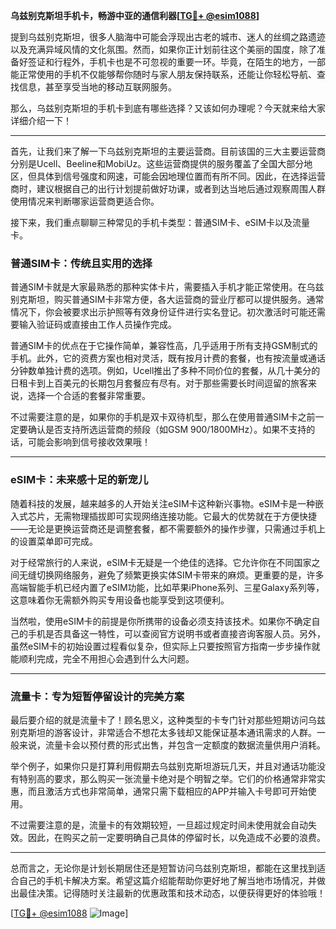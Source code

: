 **乌兹别克斯坦手机卡，畅游中亚的通信利器[[TG💪+ @esim1088](https://t.me/s/esim1088)]**

提到乌兹别克斯坦，很多人脑海中可能会浮现出古老的城市、迷人的丝绸之路遗迹以及充满异域风情的文化氛围。然而，如果你正计划前往这个美丽的国度，除了准备好签证和行程外，手机卡也是不可忽视的重要一环。毕竟，在陌生的地方，一部能正常使用的手机不仅能够帮你随时与家人朋友保持联系，还能让你轻松导航、查找信息，甚至享受当地的移动互联网服务。

那么，乌兹别克斯坦的手机卡到底有哪些选择？又该如何办理呢？今天就来给大家详细介绍一下！

---

首先，让我们来了解一下乌兹别克斯坦的主要运营商。目前该国的三大主要运营商分别是Ucell、Beeline和MobiUz。这些运营商提供的服务覆盖了全国大部分地区，但具体到信号强度和网速，可能会因地理位置而有所不同。因此，在选择运营商时，建议根据自己的出行计划提前做好功课，或者到达当地后通过观察周围人群使用情况来判断哪家运营商更适合你。

接下来，我们重点聊聊三种常见的手机卡类型：普通SIM卡、eSIM卡以及流量卡。

### **普通SIM卡：传统且实用的选择**

普通SIM卡就是大家最熟悉的那种实体卡片，需要插入手机才能正常使用。在乌兹别克斯坦，购买普通SIM卡非常方便，各大运营商的营业厅都可以提供服务。通常情况下，你会被要求出示护照等有效身份证件进行实名登记。初次激活时可能还需要输入验证码或直接由工作人员操作完成。

普通SIM卡的优点在于它操作简单，兼容性高，几乎适用于所有支持GSM制式的手机。此外，它的资费方案也相对灵活，既有按月计费的套餐，也有按流量或通话分钟数单独计费的选项。例如，Ucell推出了多种不同价位的套餐，从几十美分的日租卡到上百美元的长期包月套餐应有尽有。对于那些需要长时间逗留的旅客来说，选择一个合适的套餐非常重要。

不过需要注意的是，如果你的手机是双卡双待机型，那么在使用普通SIM卡之前一定要确认是否支持所选运营商的频段（如GSM 900/1800MHz）。如果不支持的话，可能会影响到信号接收效果哦！

---

### **eSIM卡：未来感十足的新宠儿**

随着科技的发展，越来越多的人开始关注eSIM卡这种新兴事物。eSIM卡是一种嵌入式芯片，无需物理插拔即可实现网络连接功能。它最大的优势就在于方便快捷——无论是更换运营商还是调整套餐，都不需要额外的操作步骤，只需通过手机上的设置菜单即可完成。

对于经常旅行的人来说，eSIM卡无疑是一个绝佳的选择。它允许你在不同国家之间无缝切换网络服务，避免了频繁更换实体SIM卡带来的麻烦。更重要的是，许多高端智能手机已经内置了eSIM功能，比如苹果iPhone系列、三星Galaxy系列等，这意味着你无需额外购买专用设备也能享受到这项便利。

当然啦，使用eSIM卡的前提是你所携带的设备必须支持该技术。如果你不确定自己的手机是否具备这一特性，可以查阅官方说明书或者直接咨询客服人员。另外，虽然eSIM卡的初始设置过程看似复杂，但实际上只要按照官方指南一步步操作就能顺利完成，完全不用担心会遇到什么大问题。

---

### **流量卡：专为短暂停留设计的完美方案**

最后要介绍的就是流量卡了！顾名思义，这种类型的卡专门针对那些短期访问乌兹别克斯坦的游客设计，非常适合不想花太多钱却又能保证基本通讯需求的人群。一般来说，流量卡会以预付费的形式出售，并包含一定额度的数据流量供用户消耗。

举个例子，如果你只是打算利用假期去乌兹别克斯坦游玩几天，并且对通话功能没有特别高的要求，那么购买一张流量卡绝对是个明智之举。它们的价格通常非常实惠，而且激活方式也非常简单，通常只需下载相应的APP并输入卡号即可开始使用。

不过需要注意的是，流量卡的有效期较短，一旦超过规定时间未使用就会自动失效。因此，在购买之前一定要明确自己具体的停留时长，以免造成不必要的浪费。

---

总而言之，无论你是计划长期居住还是短暂访问乌兹别克斯坦，都能在这里找到适合自己的手机卡解决方案。希望这篇介绍能帮助你更好地了解当地市场情况，并做出最佳决策。记得随时关注最新的优惠政策和技术动态，以便获得更好的体验哦！

[[TG💪+ @esim1088](https://t.me/s/esim1088) ![Image](https://i.postimg.cc/4NQfJmqS/Snipaste-2025-05-13-00-14-12.png)]